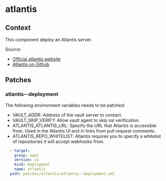 # atlantis

## Context

This component deploy an Atlantis server.

Source:

- [Official atlantis website](https://www.runatlantis.io/)
- [Atlantis on Github](https://github.com/runatlantis/atlantis)

## Patches

### atlantis--deployment

The following environment variables needs to be patched:

- VAULT_ADDR: Address of the vault server to contact.
- VAULT_SKIP_VERIFY: Allow vault agent to skip ssl verification.
- ATLANTIS_ATLANTIS_URL: Specify the URL that Atlantis is accessible from. Used in the Atlantis UI and in links from pull request comments.
- ATLANTIS_REPO_WHITELIST: Atlantis requires you to specify a whitelist of repositories it will accept webhooks from.

```yaml
  - target:
    group: apps
    version: v1
    kind: Deployment
    name: atlantis
  path: patches/atlantis/atlantis--deployment.yml
```
